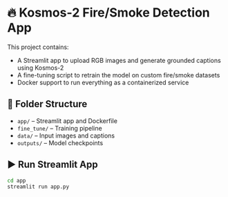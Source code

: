 # 🔥 Kosmos-2 Fire/Smoke Detection App

This project contains:
- A Streamlit app to upload RGB images and generate grounded captions using Kosmos-2
- A fine-tuning script to retrain the model on custom fire/smoke datasets
- Docker support to run everything as a containerized service

## 📁 Folder Structure

- `app/` – Streamlit app and Dockerfile
- `fine_tune/` – Training pipeline
- `data/` – Input images and captions
- `outputs/` – Model checkpoints

## ▶️ Run Streamlit App

```bash
cd app
streamlit run app.py
